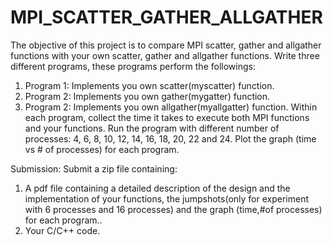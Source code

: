 # MPI_SCATTER_GATHER_ALLGATHER

The objective of this project is to compare MPI scatter, gather and allgather functions with your
own scatter, gather and allgather functions. Write three different programs, these programs perform the
followings:
1. Program 1: Implements you own scatter(myscatter) function.
2. Program 2: Implements you own gather(mygatter) function.
3. Program 2: Implements you own allgather(myallgatter) function.
Within each program, collect the time it takes to execute both MPI functions and your functions. Run
the program with different number of processes: 4, 6, 8, 10, 12, 14, 16, 18, 20, 22 and 24. Plot the graph
(time vs # of processes) for each program.

Submission:
Submit a zip file containing:
1. A pdf file containing a detailed description of the design and the implementation of your functions,
the jumpshots(only for experiment with 6 processes and 16 processes) and the graph (time,#of
processes) for each program..
2. Your C/C++ code.
